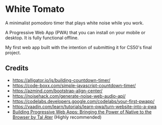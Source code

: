 # White Tomato

A minimalist pomodoro timer that plays white noise while you work.

A Progressive Web App (PWA) that you can install on your mobile or desktop. It is fully functional offline.

My first web app built with the intention of submitting it for CS50's final project.

## Credits
* https://alligator.io/js/building-countdown-timer/
* https://code-boxx.com/simple-javascript-countdown-timer/
* https://azmind.com/bootstrap-align-center/
* https://noisehack.com/generate-noise-web-audio-api/
* https://codelabs.developers.google.com/codelabs/your-first-pwapp/
* https://vaadin.com/learn/tutorials/learn-pwa/turn-website-into-a-pwa
* [Building Progressive Web Apps: Bringing the Power of Native to the Browser by Tal Ater](http://shop.oreilly.com/product/0636920052067.do) (Highly recommended)
